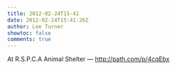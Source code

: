 ```yaml
---
title: 2012-02-24T15-41
date: 2012-02-24T15:41:26Z
author: Lee Turner
showtoc: false
comments: true
---
```


At R.S.P.C.A Animal Shelter — http://path.com/p/4cqEbx


